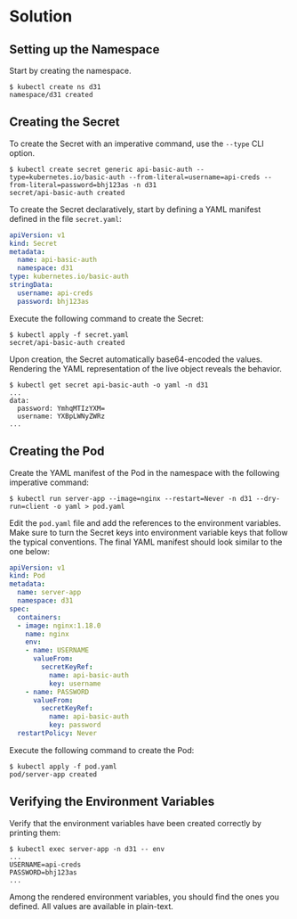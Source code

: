 # Solution

## Setting up the Namespace

Start by creating the namespace.

```
$ kubectl create ns d31
namespace/d31 created
```

## Creating the Secret

To create the Secret with an imperative command, use the `--type` CLI option.

```
$ kubectl create secret generic api-basic-auth --type=kubernetes.io/basic-auth --from-literal=username=api-creds --from-literal=password=bhj123as -n d31
secret/api-basic-auth created
```

To create the Secret declaratively, start by defining a YAML manifest defined in the file `secret.yaml`:

```yaml
apiVersion: v1
kind: Secret
metadata:
  name: api-basic-auth
  namespace: d31
type: kubernetes.io/basic-auth
stringData:
  username: api-creds
  password: bhj123as
```

Execute the following command to create the Secret:

```
$ kubectl apply -f secret.yaml
secret/api-basic-auth created
```

Upon creation, the Secret automatically base64-encoded the values. Rendering the YAML representation of the live object reveals the behavior.

```
$ kubectl get secret api-basic-auth -o yaml -n d31
...
data:
  password: YmhqMTIzYXM=
  username: YXBpLWNyZWRz
...
```

## Creating the Pod

Create the YAML manifest of the Pod in the namespace with the following imperative command:

```
$ kubectl run server-app --image=nginx --restart=Never -n d31 --dry-run=client -o yaml > pod.yaml
```

Edit the `pod.yaml` file and add the references to the environment variables. Make sure to turn the Secret keys into environment variable keys that follow the typical conventions. The final YAML manifest should look similar to the one below:

```yaml
apiVersion: v1
kind: Pod
metadata:
  name: server-app
  namespace: d31
spec:
  containers:
  - image: nginx:1.18.0
    name: nginx
    env:
    - name: USERNAME
      valueFrom:
        secretKeyRef:
          name: api-basic-auth
          key: username
    - name: PASSWORD
      valueFrom:
        secretKeyRef:
          name: api-basic-auth
          key: password
  restartPolicy: Never
```

Execute the following command to create the Pod:

```
$ kubectl apply -f pod.yaml
pod/server-app created
```

## Verifying the Environment Variables

Verify that the environment variables have been created correctly by printing them:

```
$ kubectl exec server-app -n d31 -- env
...
USERNAME=api-creds
PASSWORD=bhj123as
...
```

Among the rendered environment variables, you should find the ones you defined. All values are available in plain-text.